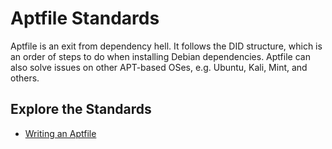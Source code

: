 # Aptfile Standards

Aptfile is an exit from dependency hell. It follows the DID structure, which is an order of
steps to do when installing Debian dependencies. Aptfile can also solve issues on other APT-based
OSes, e.g. Ubuntu, Kali, Mint, and others.

## Explore the Standards

* [Writing an Aptfile](/aptfile)
